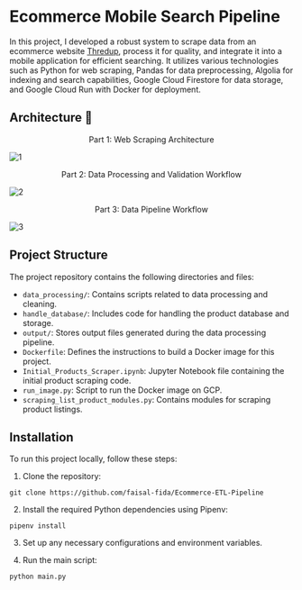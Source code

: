 # Ecommerce Mobile Search Pipeline
In this project, I developed a robust system to scrape data from an ecommerce website [Thredup](https://www.thredup.com/), process it for quality, and integrate it into a mobile application for efficient searching. It utilizes various technologies such as Python for web scraping, Pandas for data preprocessing, Algolia for indexing and search capabilities, Google Cloud Firestore for data storage, and Google Cloud Run with Docker for deployment.


## Architecture 🚀



<p align="center">Part 1: Web Scraping Architecture</p>

![1](https://github.com/faisal-fida/Ecommerce-ETL-Pipeline/assets/69955157/911443a0-ed7f-4dbf-8853-7abe35366674)

<p align="center">Part 2: Data Processing and Validation Workflow</p>

![2](https://github.com/faisal-fida/Ecommerce-ETL-Pipeline/assets/69955157/fc4477e8-8dfc-4f10-b18f-d056ec942e93)

<p align="center">Part 3: Data Pipeline Workflow</p>

![3](https://github.com/faisal-fida/Ecommerce-ETL-Pipeline/assets/69955157/38a8b3c2-538c-4afd-8775-b402d38c3d40)


## Project Structure

The project repository contains the following directories and files:

- `data_processing/`: Contains scripts related to data processing and cleaning.
- `handle_database/`: Includes code for handling the product database and storage.
- `output/`: Stores output files generated during the data processing pipeline.
- `Dockerfile`: Defines the instructions to build a Docker image for this project.
- `Initial_Products_Scraper.ipynb`: Jupyter Notebook file containing the initial product scraping code.
- `run_image.py`: Script to run the Docker image on GCP.
- `scraping_list_product_modules.py`: Contains modules for scraping product listings.

## Installation

To run this project locally, follow these steps:

1. Clone the repository:

```
git clone https://github.com/faisal-fida/Ecommerce-ETL-Pipeline
```

2. Install the required Python dependencies using Pipenv:

```
pipenv install
```

3. Set up any necessary configurations and environment variables.

4. Run the main script:
```
python main.py
```
